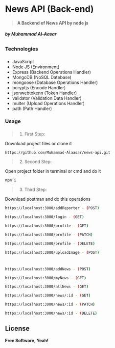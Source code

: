 # News API (Back-end)

> #### A Backend of News API by node js
##### by _Muhammad Al-Aasar_

## 

### Technologies
###
- JavaScript
- Node JS (Environment)
- Express (Backend Operations Handler)
- MongoDB (NoSQL Datebase)
- mongoose (Database Operations Handler)
- bcryptjs (Encode Handler)
- jsonwebtokenn (Token Handler)
- validator (Validation Data Handler)
- multer (Upload Operations Handler)
- path (Path Handler)

### Usage
###
> 1. First Step:

Download project files or clone it
```sh
https://github.com/Muhammad-Alaasar/news-api.git
```
> 2. Second Step:

Open project folder in terminal or cmd and do it
```sh
npm i
```
> 3. Third Step:

Download postman and do this operations

```sh
https://localhost:3000/addReporter - (POST)
```
```sh
https://localhost:3000/login - (GET)
```
```sh
https://localhost:3000/profile - (GET)
```
```sh
https://localhost:3000/profile - (PATCH)
```
```sh
https://localhost:3000/profile - (DELETE)
```
```sh
https://localhost:3000/uploadImage - (POST)
```
#
```sh
https://localhost:3000/addNews - (POST)
```
```sh
https://localhost:3000/myNews - (GET)
```
```sh
https://localhost:3000/allNews - (GET)
```
```sh
https://localhost:3000/news/:id - (GET)
```
```sh
https://localhost:3000/news/:id - (PATCH)
```
```sh
https://localhost:3000/news/:id - (DELETE)
```


## License

**Free Software, Yeah!**
